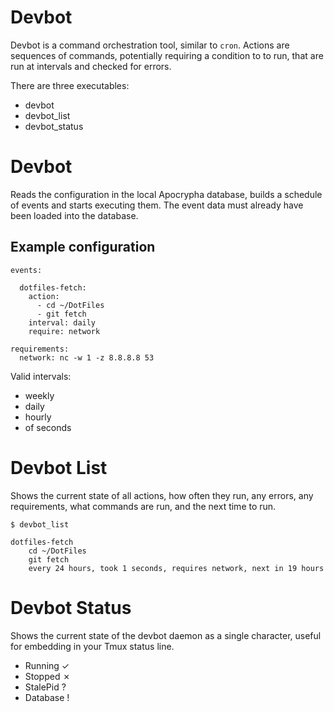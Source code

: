 # Devbot

Devbot is a command orchestration tool, similar to `cron`. Actions are
sequences of commands, potentially requiring a condition to to run, that are
run at intervals and checked for errors.

There are three executables:
- devbot
- devbot_list
- devbot_status

# Devbot

Reads the configuration in the local Apocrypha database, builds a schedule of
events and starts executing them. The event data must already have been loaded
into the database.

## Example configuration
```
events:

  dotfiles-fetch:
    action:
      - cd ~/DotFiles
      - git fetch
    interval: daily
    require: network

requirements:
  network: nc -w 1 -z 8.8.8.8 53
```

Valid intervals:
- weekly
- daily
- hourly
- <number> of seconds

# Devbot List

Shows the current state of all actions, how often they run, any errors, any
requirements, what commands are run, and the next time to run.

```
$ devbot_list

dotfiles-fetch
    cd ~/DotFiles
    git fetch
    every 24 hours, took 1 seconds, requires network, next in 19 hours

```

# Devbot Status

Shows the current state of the devbot daemon as a single character, useful for
embedding in your Tmux status line.

- Running  ✓
- Stopped  ✗
- StalePid ?
- Database !
